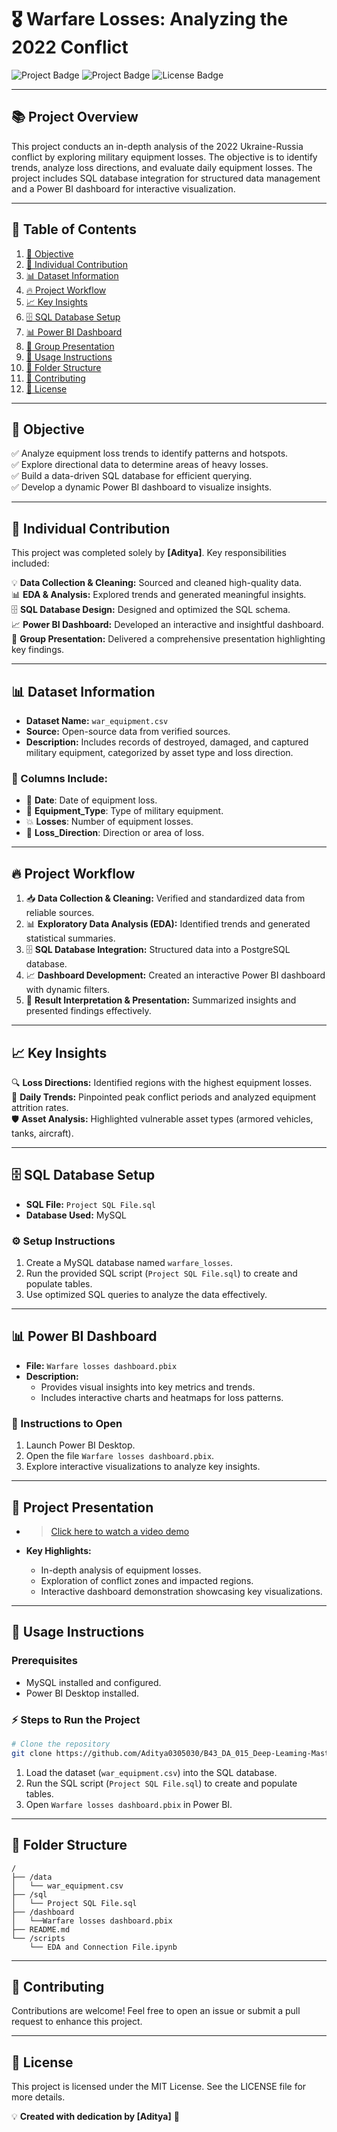 # 🎖️ Warfare Losses: Analyzing the 2022 Conflict

![Project Badge](https://img.shields.io/badge/PowerBI-Dashboard-yellow?style=flat-square)
![Project Badge](https://img.shields.io/badge/PostgreSQL-Database-blue?style=flat-square)
![License Badge](https://img.shields.io/badge/License-MIT-green?style=flat-square)

---

## 📚 Project Overview
This project conducts an in-depth analysis of the 2022 Ukraine-Russia conflict by exploring military equipment losses. The objective is to identify trends, analyze loss directions, and evaluate daily equipment losses. The project includes SQL database integration for structured data management and a Power BI dashboard for interactive visualization.

---

## 📖 Table of Contents
1. [🎯 Objective](#-objective)
2. [👤 Individual Contribution](#-individual-contribution)
3. [📊 Dataset Information](#-dataset-information)
4. [🔥 Project Workflow](#-project-workflow)
5. [📈 Key Insights](#-key-insights)
6. [🗄️ SQL Database Setup](#️-sql-database-setup)
7. [📊 Power BI Dashboard](#-power-bi-dashboard)
8. [🎥 Group Presentation](#-group-presentation)
9. [🚀 Usage Instructions](#-usage-instructions)
10. [📂 Folder Structure](#-folder-structure)
11. [🤝 Contributing](#-contributing)
12. [📜 License](#-license)

---

## 🎯 Objective
✅ Analyze equipment loss trends to identify patterns and hotspots.  
✅ Explore directional data to determine areas of heavy losses.  
✅ Build a data-driven SQL database for efficient querying.  
✅ Develop a dynamic Power BI dashboard to visualize insights.

---

## 👤 Individual Contribution
This project was completed solely by **[Aditya]**. Key responsibilities included:

💡 **Data Collection & Cleaning:** Sourced and cleaned high-quality data.  
📊 **EDA & Analysis:** Explored trends and generated meaningful insights.  
🗄️ **SQL Database Design:** Designed and optimized the SQL schema.  
📈 **Power BI Dashboard:** Developed an interactive and insightful dashboard.  
🎤 **Group Presentation:** Delivered a comprehensive presentation highlighting key findings.  

---

## 📊 Dataset Information
- **Dataset Name:** `war_equipment.csv`
- **Source:** Open-source data from verified sources.
- **Description:** Includes records of destroyed, damaged, and captured military equipment, categorized by asset type and loss direction.

### 📌 Columns Include:
- 📅 **Date**: Date of equipment loss.
- 🚀 **Equipment_Type**: Type of military equipment.
- 💥 **Losses**: Number of equipment losses.
- 🧭 **Loss_Direction**: Direction or area of loss.

---

## 🔥 Project Workflow
1. 📥 **Data Collection & Cleaning:** Verified and standardized data from reliable sources.
2. 📊 **Exploratory Data Analysis (EDA):** Identified trends and generated statistical summaries.
3. 🗄️ **SQL Database Integration:** Structured data into a PostgreSQL database.
4. 📈 **Dashboard Development:** Created an interactive Power BI dashboard with dynamic filters.
5. 🎤 **Result Interpretation & Presentation:** Summarized insights and presented findings effectively.

---

## 📈 Key Insights
🔍 **Loss Directions:** Identified regions with the highest equipment losses.  
📅 **Daily Trends:** Pinpointed peak conflict periods and analyzed equipment attrition rates.  
🛡️ **Asset Analysis:** Highlighted vulnerable asset types (armored vehicles, tanks, aircraft).  

---

## 🗄️ SQL Database Setup
- **SQL File:** `Project SQL File.sql`
- **Database Used:** MySQL

### ⚙️ Setup Instructions
1. Create a MySQL database named `warfare_losses`.
2. Run the provided SQL script (`Project SQL File.sql`) to create and populate tables.
3. Use optimized SQL queries to analyze the data effectively.

---

## 📊 Power BI Dashboard
- **File:** `Warfare losses dashboard.pbix`
- **Description:**
  - Provides visual insights into key metrics and trends.
  - Includes interactive charts and heatmaps for loss patterns.

### 📝 Instructions to Open
1. Launch Power BI Desktop.
2. Open the file `Warfare losses dashboard.pbix`.
3. Explore interactive visualizations to analyze key insights.

---

## 🎥 Project Presentation
- >[Click here to watch a video demo](https://drive.google.com/file/d/1NbyXuA6zb4sOGpkcF5Ea-zAqzIRUCjQR/view?usp=drive_link)

- **Key Highlights:**
  - In-depth analysis of equipment losses.
  - Exploration of conflict zones and impacted regions.
  - Interactive dashboard demonstration showcasing key visualizations.

---

## 🚀 Usage Instructions
### Prerequisites
- MySQL installed and configured.
- Power BI Desktop installed.

### ⚡ Steps to Run the Project
```bash
# Clone the repository
git clone https://github.com/Aditya0305030/B43_DA_015_Deep-Leaming-Masters.git
```
1. Load the dataset (`war_equipment.csv`) into the SQL database.
2. Run the SQL script (`Project SQL File.sql`) to create and populate tables.
3. Open `Warfare losses dashboard.pbix` in Power BI.

---

## 📂 Folder Structure
```
/
├── /data
│   └── war_equipment.csv
├── /sql
│   └── Project SQL File.sql
├── /dashboard
│   └──Warfare losses dashboard.pbix
├── README.md
└── /scripts
    └── EDA and Connection File.ipynb
```

---

## 🤝 Contributing
Contributions are welcome! Feel free to open an issue or submit a pull request to enhance this project.

---

## 📜 License
This project is licensed under the MIT License. See the LICENSE file for more details.

💡 **Created with dedication by [Aditya]** 🚀


